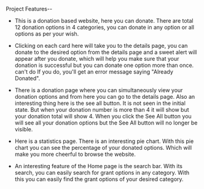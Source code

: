 Project Features--

- This is a donation based website, here you can donate.  There are total 12 donation options in 4 categories, you can donate in any option or all options as per your wish.

- Clicking on each card here will take you to the details page, you can donate to the desired option from the details page and a sweet alert will appear after you donate, which will help you make sure that your donation is successful but you can donate one option more than once.  can't do  If you do, you'll get an error message saying "Already Donated".

- There is a donation page where you can simultaneously view your donation options and from here you can go to the details page.  Also an interesting thing here is the see all button.  It is not seen in the initial state.  But when your donation number is more than 4 it will show but your donation total will show 4.  When you click the See All button you will see all your donation options but the See All button will no longer be visible.

- Here is a statistics page. There is an interesting pie chart.  With this pie chart you can see the percentage of your donated options.  Which will make you more cheerful to browse the website.

- An interesting feature of the Home page is the search bar.  With its search, you can easily search for grant options in any category.  With this you can easily find the grant options of your desired category.
